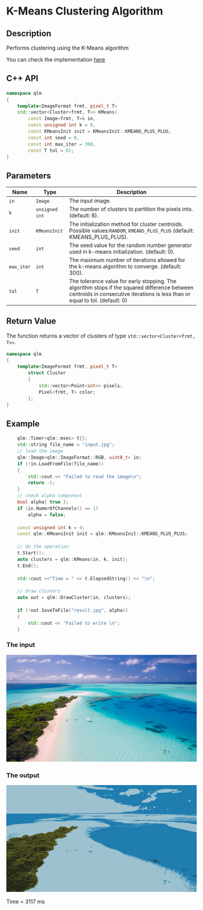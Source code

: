 # K-Means Clustering Algorithm

## Description
Performs clustering using the K-Means algorithm

You can check the implementation [here](../../../../source/KMeans.cpp)

## C++ API
```c++
namespace qlm
{
	template<ImageFormat frmt, pixel_t T>
	std::vector<Cluster<frmt, T>> KMeans(
		const Image<frmt, T>& in,
		const unsigned int k = 8,
		const KMeansInit init = KMeansInit::KMEANS_PLUS_PLUS,
		const int seed = 0,
		const int max_iter = 300,
		const T tol = 0);
}
```



## Parameters

| Name                  | Type          | Description                                                                                        |
|-----------------------|---------------|---------------------------------------------------------------------------------------------------|
| `in`                  | `Image`       | The input image.                                                                                   |
| `k`                   | `unsigned int`| The number of clusters to partition the pixels into. (default: 8).                                |
| `init`                | `KMeansInit`  | The initialization method for cluster centroids. Possible values:`RANDOM`, `KMEANS_PLUS_PLUS` (default: KMEANS_PLUS_PLUS).  |
| `seed`                | `int`         | The seed value for the random number generator used in k-means initialization. (default: 0).                             |
| `max_iter`            | `int`         | The maximum number of iterations allowed for the k-means algorithm to converge. (default: 300).                             |
| `tol`                 | `T`           | The tolerance value for early stopping. The algorithm stops if the squared difference between centroids in consecutive iterations is less than or equal to tol. (default: 0)  |



## Return Value
The function returns a vector of clusters of type `std::vector<Cluster<frmt, T>>`.
```c++
namespace qlm
{
	template<ImageFormat frmt, pixel_t T>
		struct Cluster
		{
			std::vector<Point<int>> pixels;
			Pixel<frmt, T> color;
		};
}
```

## Example

```c++
    qlm::Timer<qlm::msec> t{};
    std::string file_name = "input.jpg"; 
    // load the image
    qlm::Image<qlm::ImageFormat::RGB, uint8_t> in;
    if (!in.LoadFromFile(file_name))
    {
        std::cout << "Failed to read the image\n";
        return -1;
    }
    // check alpha component
    bool alpha{ true };
    if (in.NumerOfChannels() == 1)
        alpha = false;

    const unsigned int k = 4;
    const qlm::KMeansInit init = qlm::KMeansInit::KMEANS_PLUS_PLUS;

    // do the operation
    t.Start();
    auto clusters = qlm::KMeans(in, k, init);
    t.End();

    std::cout <<"Time = " << t.ElapsedString() << "\n";

    // draw clusters
    auto out = qlm::DrawCluster(in, clusters);

    if (!out.SaveToFile("result.jpg", alpha))
    {
        std::cout << "Failed to write \n";
    }
```

### The input
![Input Image](input.jpg)
### The output
![Input Image](result.jpg)

Time = 3117 ms